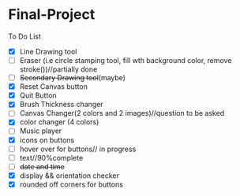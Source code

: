 # Final-Project
To Do List
- [X] Line Drawing tool
- [ ] Eraser (i.e circle stamping tool, fill wth background color, remove stroke())//partially done
- [ ] <del>Secondary Drawing tool</del>(maybe)
- [X] Reset Canvas button
- [X] Quit Button
- [X] Brush Thickness changer
- [ ] Canvas Changer(2 colors and 2 images)//question to be asked
- [X] color changer (4 colors)
- [ ] Music player
- [X] icons on buttons
- [ ] hover over for buttons// in progress
- [ ] text//90%complete
- [ ] <del>date and time</del>
- [X] display && orientation checker
- [X] rounded off corners for buttons
